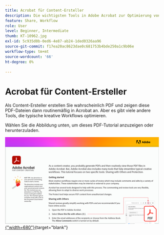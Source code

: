 ```yaml
---
title: Acrobat für Content-Ersteller
description: Die wichtigsten Tools in Adobe Acrobat zur Optimierung von Kreativ-Workflows kennenlernen.
feature: Share, Workflow
role: User
level: Beginner, Intermediate
thumb: KT-10962.jpg
exl-id: 5c935d0b-0ed6-4e87-ab24-1ded0326aa96
source-git-commit: f17ea20ac8623dae0c681753b4bde250a1c9b06e
workflow-type: tm+mt
source-wordcount: '66'
ht-degree: 0%

---
```


# Acrobat für Content-Ersteller

Als Content-Ersteller erstellen Sie wahrscheinlich PDF und zeigen diese PDF-Dateien dann routinemäßig in Acrobat an. Aber es gibt viele andere Tools, die typische kreative Workflows optimieren.

Wählen Sie die Abbildung unten, um dieses PDF-Tutorial anzuzeigen oder herunterzuladen.

[![Bild der ersten Seite des Tutorials](assets/Acrobatforcontentcreators.png){&quot;width=680&quot;}](assets/Acrobat-for-Content-Creators.pdf){target="blank"}
